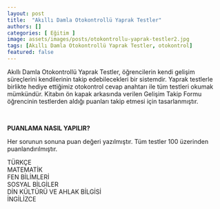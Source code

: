 ```yaml
---
layout: post
title:  "Akıllı Damla Otokontrollü Yaprak Testler"
authors: []
categories: [ Eğitim ]
image: assets/images/posts/otokontrollu-yaprak-testler2.jpg
tags: [Akıllı Damla Otokontrollü Yaprak Testler, otokontrol]
featured: false
---
```

Akıllı Damla Otokontrollü Yaprak Testler, öğrencilerin kendi gelişim süreçlerini kendilerinin takip edebilecekleri bir sistemdir. Yaprak testlerle birlikte hediye ettiğimiz otokontrol cevap anahtarı ile tüm testleri okumak mümkündür. Kitabın ön kapak arkasında verilen Gelişim Takip Formu öğrencinin testlerden aldığı puanları takip etmesi için tasarlanmıştır.

&nbsp;

**PUANLAMA NASIL YAPILIR?**

Her sorunun sonuna puan değeri yazılmıştır. Tüm testler 100 üzerinden puanlandırılmıştır.

TÜRKÇE  
MATEMATİK  
FEN BİLİMLERİ  
SOSYAL BİLGİLER  
DİN KÜLTÜRÜ VE AHLAK BİLGİSİ  
İNGİLİZCE

&nbsp;